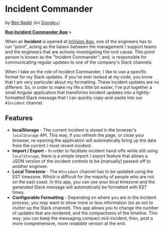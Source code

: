 
# Incident Commander

by [Ben Nadel][bennadel] (on [Google+][googleplus])

**[Run Incident Commander App][app]** »

When an **Incident** is opened at [InVision App][invisionapp], one of the engineers has 
to run "point", acting as the liaison between the management / support teams and the 
engineers that are actively investigating the root cause. This point person is known as 
the "Incident Commander"; and, is responsible for communicating regular updates to one
of the company's Slack channels.

When I take on the role of Incident Commander, I like to use a specific format for my
Slack updates. If you've ever looked at my code, you know that I am very particular about
my formatting. These incident updates are no different. So, in order to make my life a 
little bit easier, I've put together a small Angular application that transforms incident 
updates into a tightly-formatted Slack message that I can quickly copy-and-paste into our
`#Incident` channel.

## Features

* **localStorage** - The current incident is stored in the browser's `localStorage` API.
  This way, if you refresh the page, or close your browser, re-opening the application 
  will automatically bring up the data from the current / most recent incident.
* **Import / Export** - In order to facilitate incident hand-offs while still using 
  `localStorage`, there is a simple import / export feature that allows a JSON version of
  the incident controls to be [manually] passed-off to another engineer.
* **Local Timezone** - The `#Incident` channel has to be updated using the EST timezone.
  Which is difficult for the majority of people who are not on the east coast. In this 
  app, you can use your local timezone and the generated Slack message will automatically
  be formatted with EST times.
* **Configurable Formatting** - Depending on where you are in the incident process, you 
  may want to show more or less information (so as not to clutter up the Slack channel).
  This app allows you to change the number of updates that are rendered, and the 
  compactness of the timeline. This way, you can keep the messaging compact mid-incident;
  then, post a more comprehensive, more _readable_ version at the end.


[bennadel]: http://www.bennadel.com
[googleplus]: https://plus.google.com/108976367067760160494?rel=author
[invisionapp]: https://www.bennadel.com/invision/co-founder.htm
[app]: https://bennadel.github.io/Incident-Commander/
